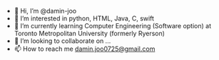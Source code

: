 - 👋 Hi, I’m @damin-joo
- 👀 I’m interested in python, HTML, Java, C, swift
- 🌱 I’m currently learning Computer Engineering (Software option) at Toronto Metropolitan University (formerly Ryerson)
- 💞️ I’m looking to collaborate on ...
- 📫 How to reach me damin.joo0725@gmail.com

<!---
damin-joo/damin-joo is a ✨ special ✨ repository because its `README.md` (this file) appears on your GitHub profile.
You can click the Preview link to take a look at your changes.
--->
